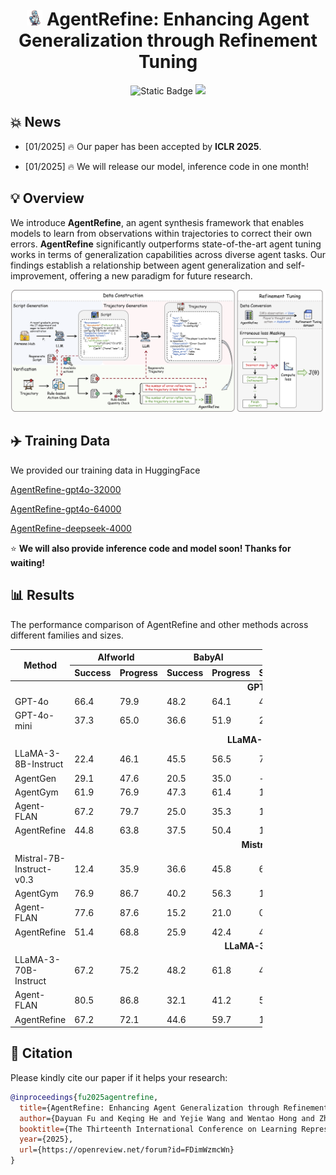 
 # <div align="center"> <img src="./picture/refine.png" width="5%">  AgentRefine: Enhancing Agent Generalization through Refinement Tuning<div>



<div align="center">
  <a><img alt="Static Badge" src="https://img.shields.io/badge/made_with-Python-blue"></a>
  <a href="https://arxiv.org/pdf/2501.01702" target="_blank"><img src=https://img.shields.io/badge/arXiv-b5212f.svg?logo=arxiv></a>
</div>

## 💥 News
- [01/2025] 🔥 Our paper has been accepted by **ICLR 2025**. 

- [01/2025] 🔥 We will release our model, inference code in one month! 



## 💡 Overview
We introduce **AgentRefine**, an agent synthesis framework that enables models to learn from observations within trajectories to correct their own errors. **AgentRefine** significantly outperforms state-of-the-art agent tuning works in terms of generalization capabilities across diverse agent tasks. Our findings establish a relationship between agent generalization and self-improvement, offering a new paradigm for future research.

<img src="./picture/AgentRefine.png">


## ✈️ Training Data

We provided our training data in HuggingFace

[AgentRefine-gpt4o-32000](https://huggingface.co/datasets/fudayuan/AgentRefine-gpt4o-32000) 

[AgentRefine-gpt4o-64000](https://huggingface.co/datasets/fudayuan/AgentRefine-gpt4o-64000) 

[AgentRefine-deepseek-4000](https://huggingface.co/datasets/fudayuan/AgentRefine-deepseek-4000)

⭐ **We will also provide inference code and model soon! Thanks for waiting!**

## 📊 Results
The performance comparison of AgentRefine and other methods across different families and sizes.

<table style="width:80%">
<thead>
<tr>
 <th align="center" rowspan="2">Method</th> <th align="center" colspan="2">Alfworld</th> <th align="center" colspan="2">BabyAI</th><th align="center" colspan="2">SciWorld</th><th align="center" colspan="2">PDDL</th><th align="center" colspan="2">Jericho</th>
</tr>
<tr>
  <th>Success</th><th>Progress</th><th>Success</th><th>Progress</th><th>Success</th><th>Progress</th><th>Success</th><th>Progress</th><th>Success</th><th>Progress</th>
</tr>
</thead>
<tbody><tr>
<td align="center" colspan="11"><strong>GPT Series</strong></td>
</tr>
<tr>
  <td>GPT-4o</td><td>66.4</td><td>79.9</td><td>48.2</td><td>64.1</td><td>40</td><td>76.9</td><td>61.7</td><td>69.8</td><td>10.0</td><td>34.0</td>
</tr>
<tr>
  <td>GPT-4o-mini</td><td>37.3</td><td>65.0</td><td>36.6</td><td>51.9</td><td>23.3</td><td>49.8</td><td>25.0</td><td>49.1</td><td>10.0</td><td>28.5</td>
</tr>
<tr>
<td align="center" colspan="11"><strong>LLaMA-3-8B Series</strong></td>
</tr>
<tr>
  <td>LLaMA-3-8B-Instruct</td><td>22.4</td><td>46.1</td><td>45.5</td><td>56.5</td><td>7.8</td><td>41.1</td><td>10.0</td><td>38.4</td><td>0.0</td><td>24.3</td>
</tr>
<tr>
  <td>AgentGen</td><td>29.1</td><td>47.6</td><td>20.5</td><td>35.0</td><td>-</td><td>-</td><td>11.7</td><td>23.0</td><td>-</td><td>-</td>
</tr>
<tr>
  <td>AgentGym</td><td>61.9</td><td>76.9</td><td>47.3</td><td>61.4</td><td>18.9</td><td>47.5</td><td>1.7</td><td>16.6</td><td>0.0</td><td>12.9</td>
</tr>
<tr>
  <td>Agent-FLAN</td><td>67.2</td><td>79.7</td><td>25.0</td><td>35.3</td><td>1.1</td><td>10.9</td><td>8.3</td><td>25.5</td><td>0.0</td><td>10.1</td>
</tr>
<tr>
  <td>AgentRefine</td><td>44.8</td><td>63.8</td><td>37.5</td><td>50.4</td><td>14.4</td><td>42.6</td><td>16.6</td><td>37.8</td><td>10.0</td><td>32.3</td>
</tr>
<tr>
<td align="center" colspan="11"><strong>Mistral Series</strong></td>
</tr>
<tr>
  <td>Mistral-7B-Instruct-v0.3</td><td>12.4</td><td>35.9</td><td>36.6</td><td>45.8</td><td>6.7</td><td>24.7</td><td>13.3</td><td>27.8</td><td>0.0</td><td>17.3</td>
</tr>
<tr>
  <td>AgentGym</td><td>76.9</td><td>86.7</td><td>40.2</td><td>56.3</td><td>15.6</td><td>48.3</td><td>1.7</td><td>7.3</td><td>0.0</td><td>13.0</td>
</tr>
<tr>
  <td>Agent-FLAN</td><td>77.6</td><td>87.6</td><td>15.2</td><td>21.0</td><td>0</td><td>6.7</td><td>0</td><td>3.2</td><td>0.0</td><td>0.7</td>
</tr>
<tr>
  <td>AgentRefine</td><td>51.4</td><td>68.8</td><td>25.9</td><td>42.4</td><td>4.4</td><td>22.4</td><td>11.7</td><td>32.8</td><td>5.0</td><td>28.8</td>
</tr>
<tr>
<td align="center" colspan="11"><strong>LLaMA-3-70B Series</strong></td>
</tr>
<tr>
  <td>LLaMA-3-70B-Instruct</td><td>67.2</td><td>75.2</td><td>48.2</td><td>61.8</td><td>42.2</td><td>75.4</td><td>55.0</td><td>79.8</td><td>25.0</td><td>46.4</td>
</tr>
<tr>
  <td>Agent-FLAN</td><td>80.5</td><td>86.8</td><td>32.1</td><td>41.2</td><td>5.5</td><td>16.4</td><td>25.0</td><td>53.7</td><td>0.0</td><td>13.6</td>
</tr>
<tr>
  <td>AgentRefine</td><td>67.2</td><td>72.1</td><td>44.6</td><td>59.7</td><td>17.7</td><td>46.4</td><td>38.3</td><td>58.6</td><td>15.0</td><td>37.2</td>
</tr>
</tbody></table>

## 📖 Citation 
Please kindly cite our paper if it helps your research:
```bibtex
@inproceedings{fu2025agentrefine,
  title={AgentRefine: Enhancing Agent Generalization through Refinement Tuning},
  author={Dayuan Fu and Keqing He and Yejie Wang and Wentao Hong and Zhuoma GongQue and Weihao Zeng and Wei Wang and Jingang Wang and Xunliang Cai and Weiran Xu},
  booktitle={The Thirteenth International Conference on Learning Representations},
  year={2025},
  url={https://openreview.net/forum?id=FDimWzmcWn}
}
```
